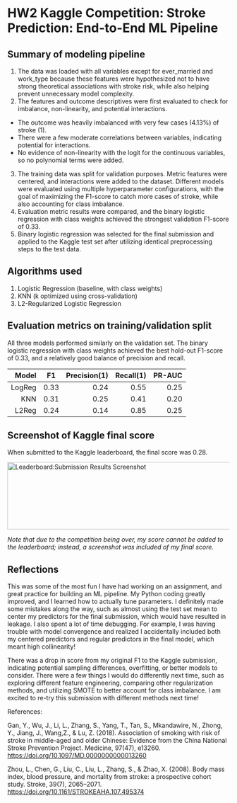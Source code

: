 # HW2 Kaggle Competition: Stroke Prediction: End-to-End ML Pipeline

## Summary of modeling pipeline
1. The data was loaded with all variables except for ever_married and work_type because these features were hypothesized not to have strong theoretical associations with stroke risk, while also helping prevent unnecessary model complexity. 
2. The features and outcome descriptives were first evaluated to check for imbalance, non-linearity, and potential interactions.
- The outcome was heavily imbalanced with very few cases (4.13%) of stroke (1).
- There were a few moderate correlations between variables, indicating potential for interactions.
- No evidence of non-linearity with the logit for the continuous variables, so no polynomial terms were added.
3. The training data was split for validation purposes. Metric features were centered, and interactions were added to the dataset. Different models were evaluated using multiple hyperparameter configurations, with the goal of maximizing the F1-score to catch more cases of stroke, while also accounting for class imbalance. 
4. Evaluation metric results were compared, and the binary logistic regression with class weights achieved the strongest validation F1-score of 0.33.
5. Binary logistic regression was selected for the final submission and applied to the Kaggle test set after utilizing identical preprocessing steps to the test data.
 
## Algorithms used
1. Logistic Regression (baseline, with class weights)
2. KNN (k optimized using cross-validation)
3. L2-Regularized Logistic Regression

## Evaluation metrics on training/validation split 
All three models performed similarly on the validation set. The binary logistic regression with class weights achieved the best hold-out F1-score of 0.33, and a relatively good balance of precision and recall. 

| Model | F1   | Precision(1)| Recall(1) | PR-AUC |
|------:|:----:|------------:|----------:|-------:|
| LogReg| 0.33 | 0.24        | 0.55      | 0.25   |
| KNN   | 0.31 | 0.25        | 0.41      | 0.20   |
| L2Reg | 0.24 | 0.14        | 0.85      | 0.25   |

## Screenshot of Kaggle final score 

When submitted to the Kaggle leaderboard, the final score was 0.28. 

<img width="999" height="152" alt="Leaderboard:Submission Results Screenshot" src="https://github.com/user-attachments/assets/5afd82a1-c773-405b-8bb1-e8e243f4cfd5" />

*Note that due to the competition being over, my score cannot be added to the leaderboard; instead, a screenshot was included of my final score.*

## Reflections
This was some of the most fun I have had working on an assignment, and great practice for building an ML pipeline. My Python coding greatly improved, and I learned how to actually tune parameters. I definitely made some mistakes along the way, such as almost using the test set mean to center my predictors for the final submission, which would have resulted in leakage. I also spent a lot of time debugging. For example, I was having trouble with model convergence and realized I accidentally included both my centered predictors and regular predictors in the final model, which meant high collinearity!

There was a drop in score from my original F1 to the Kaggle submission, indicating potential sampling differences, overfitting, or better models to consider. There were a few things I would do differently next time, such as exploring different feature engineering, comparing other regularization methods, and utilizing SMOTE to better account for class imbalance. I am excited to re-try this submission with different methods next time!

References:

Gan, Y., Wu, J., Li, L., Zhang, S., Yang, T., Tan, S., Mkandawire, N., Zhong, Y., Jiang, J., Wang,Z., & Lu, Z. (2018). Association of smoking with risk of stroke in middle-aged and older Chinese: Evidence from the China National Stroke Prevention Project. Medicine, 97(47), e13260. https://doi.org/10.1097/MD.0000000000013260

Zhou, L., Chen, G., Liu, C., Liu, L., Zhang, S., & Zhao, X. (2008). Body mass index, blood pressure, and mortality from stroke: a prospective cohort study. Stroke, 39(7), 2065–2071. https://doi.org/10.1161/STROKEAHA.107.495374
